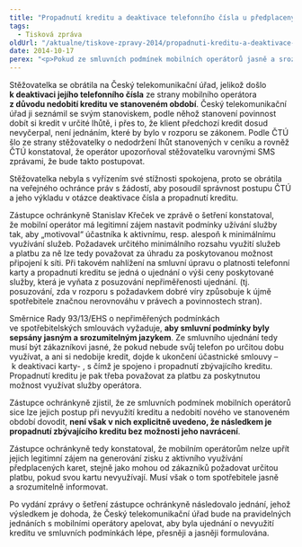 ```yaml
---
title: "Propadnutí kreditu a deaktivace telefonního čísla u předplacených telefonních karet"
tags:
  - Tisková zpráva
oldUrl: "/aktualne/tiskove-zpravy-2014/propadnuti-kreditu-a-deaktivace-telefonniho-cisla-u-predplacenych-telefonnich-karet"
date: 2014-10-17
perex: "<p>Pokud ze smluvních podmínek mobilních operátorů jasně a srozumitelně nevyplývá, že následkem nevyužití zaplaceného kreditu a nedobití nového kreditu ve stanoveném období je propadnutí zbývajícího kreditu, jedná se o porušení ustanovení § 63 odst. 1 zákona o elektronických komunikacích.</p>"
---
```


<!-- imported from the old website -->

<p>Stěžovatelka se obrátila na Český telekomunikační úřad, jelikož došlo <strong>k deaktivaci jejího telefonního čísla</strong> ze strany mobilního operátora <strong>z důvodu nedobití kreditu ve stanoveném období</strong>. Český telekomunikační úřad ji seznámil se svým stanoviskem, podle něhož stanovení povinnost dobít si kredit v určité lhůtě, i přes to, že klient předchozí kredit dosud nevyčerpal, není jednáním, které by bylo v rozporu se zákonem. Podle ČTÚ šlo ze strany stěžovatelky o nedodržení lhůt stanovených v ceníku a rovněž ČTÚ konstatoval, že operátor upozorňoval stěžovatelku varovnými SMS zprávami, že bude takto postupovat.</p><p>Stěžovatelka nebyla s vyřízením své stížnosti spokojena, proto se obrátila na veřejného ochránce práv s žádostí, aby posoudil správnost postupu ČTÚ a jeho výkladu v otázce deaktivace čísla a propadnutí kreditu.</p><p>Zástupce ochránkyně Stanislav Křeček ve zprávě o šetření konstatoval, že mobilní operátor má legitimní zájem nastavit podmínky užívání služby tak, aby „motivoval“ účastníka k aktivnímu, resp. alespoň k minimálnímu využívání služeb. Požadavek určitého minimálního rozsahu využití služeb a platbu za ně lze tedy považovat za úhradu za poskytovanou možnost připojení k síti. Při takovém nahlížení na smluvní úpravu o platnosti telefonní karty a propadnutí kreditu se jedná o ujednání o výši ceny poskytované služby, která je vyňata z posuzování nepřiměřenosti ujednání. (tj. posuzování, zda v rozporu s požadavkem dobré víry způsobuje k újmě spotřebitele značnou nerovnováhu v právech a povinnostech stran).</p><p>Směrnice Rady 93/13/EHS o nepřiměřených podmínkách ve spotřebitelských smlouvách vyžaduje, <strong>aby smluvní podmínky byly sepsány jasným a srozumitelným jazykem</strong>. Ze smluvního ujednání tedy musí být zákazníkovi jasné, že pokud nebude svůj telefon po určitou dobu využívat, a ani si nedobije kredit, dojde k ukončení účastnické smlouvy &ndash; k deaktivaci karty- , s čímž je spojeno i propadnutí zbývajícího kreditu. Propadnutí kreditu je pak třeba považovat za platbu za poskytnutou možnost využívat služby operátora. </p><p>Zástupce ochránkyně zjistil, že ze smluvních podmínek mobilních operátorů sice lze jejich postup při nevyužití kreditu a nedobití nového ve stanoveném období dovodit, <strong>není však v nich explicitně uvedeno, že následkem je propadnutí zbývajícího kreditu bez možnosti jeho navrácení</strong>. </p><p>Zástupce ochránkyně tedy konstatoval, že mobilním operátorům nelze upřít jejich legitimní zájem na generování zisku z aktivního využívání předplacených karet, stejně jako mohou od zákazníků požadovat určitou platbu, pokud svou kartu nevyužívají. Musí však o tom spotřebitele jasně a srozumitelně informovat.</p><p>Po vydání zprávy o šetření zástupce ochránkyně následovalo jednání, jehož výsledkem je dohoda, že Český telekomunikační úřad bude na pravidelných jednáních s mobilními operátory apelovat, aby byla ujednání o nevyužití kreditu ve smluvních podmínkách lépe, přesněji a jasněji formulována.</p>
